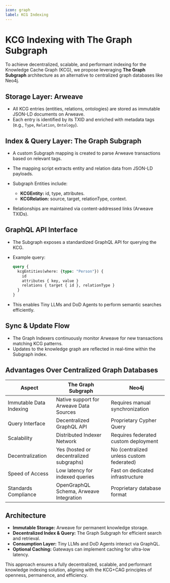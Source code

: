 ```yaml
---
icon: graph
label: KCG Indexing
---
```


# KCG Indexing with The Graph Subgraph

To achieve decentralized, scalable, and performant indexing for the Knowledge Cache Graph (KCG), we propose leveraging **The Graph Subgraph** architecture as an alternative to centralized graph databases like Neo4j.

## Storage Layer: Arweave

* All KCG entries (entities, relations, ontologies) are stored as immutable JSON-LD documents on Arweave.
* Each entry is identified by its TXID and enriched with metadata tags (e.g., `Type`, `Relation`, `Ontology`).

## Index & Query Layer: The Graph Subgraph

* A custom Subgraph mapping is created to parse Arweave transactions based on relevant tags.
* The mapping script extracts entity and relation data from JSON-LD payloads.
* Subgraph Entities include:

  * **KCGEntity:** id, type, attributes.
  * **KCGRelation:** source, target, relationType, context.
* Relationships are maintained via content-addressed links (Arweave TXIDs).

## GraphQL API Interface

* The Subgraph exposes a standardized GraphQL API for querying the KCG.
* Example query:

  ```graphql
  query {
    kcgEntities(where: {type: "Person"}) {
      id
      attributes { key, value }
      relations { target { id }, relationType }
    }
  }
  ```
* This enables Tiny LLMs and DoD Agents to perform semantic searches efficiently.

## Sync & Update Flow

* The Graph Indexers continuously monitor Arweave for new transactions matching KCG patterns.
* Updates to the knowledge graph are reflected in real-time within the Subgraph index.

## Advantages Over Centralized Graph Databases

| Aspect                  | The Graph Subgraph                      | Neo4j                                    |
| ----------------------- | --------------------------------------- | ---------------------------------------- |
| Immutable Data Indexing | Native support for Arweave Data Sources | Requires manual synchronization          |
| Query Interface         | Decentralized GraphQL API               | Proprietary Cypher Query                 |
| Scalability             | Distributed Indexer Network             | Requires federated custom deployment     |
| Decentralization        | Yes (hosted or decentralized subgraphs) | No (centralized unless custom federated) |
| Speed of Access         | Low latency for indexed queries         | Fast on dedicated infrastructure         |
| Standards Compliance    | OpenGraphQL Schema, Arweave Integration | Proprietary database format              |

## Architecture

* **Immutable Storage:** Arweave for permanent knowledge storage.
* **Decentralized Index & Query:** The Graph Subgraph for efficient search and retrieval.
* **Consumption Layer:** Tiny LLMs and DoD Agents interact via GraphQL.
* **Optional Caching:** Gateways can implement caching for ultra-low latency.

This approach ensures a fully decentralized, scalable, and performant knowledge indexing solution, aligning with the KCG+CAG principles of openness, permanence, and efficiency.
